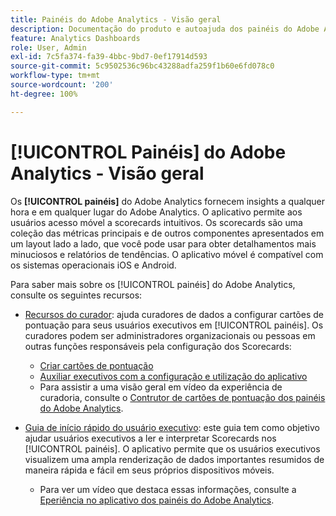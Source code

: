 ```yaml
---
title: Painéis do Adobe Analytics - Visão geral
description: Documentação do produto e autoajuda dos painéis do Adobe Analytics
feature: Analytics Dashboards
role: User, Admin
exl-id: 7c5fa374-fa39-4bbc-9bd7-0ef17914d593
source-git-commit: 5c9502536c96bc43288adfa259f1b60e6fd078c0
workflow-type: tm+mt
source-wordcount: '200'
ht-degree: 100%

---
```


# [!UICONTROL Painéis] do Adobe Analytics - Visão geral

Os **[!UICONTROL painéis]** do Adobe Analytics fornecem insights a qualquer hora e em qualquer lugar do Adobe Analytics. O aplicativo permite aos usuários acesso móvel a scorecards intuitivos. Os scorecards são uma coleção das métricas principais e de outros componentes apresentados em um layout lado a lado, que você pode usar para obter detalhamentos mais minuciosos e relatórios de tendências. O aplicativo móvel é compatível com os sistemas operacionais iOS e Android.

Para saber mais sobre os [!UICONTROL painéis] do Adobe Analytics, consulte os seguintes recursos:

* [Recursos do curador](/help/analyze/mobile-app/curator.md): ajuda curadores de dados a configurar cartões de pontuação para seus usuários executivos em [!UICONTROL painéis]. Os curadores podem ser administradores organizacionais ou pessoas em outras funções responsáveis pela configuração dos Scorecards:

   * [Criar cartões de pontuação](/help/analyze/mobile-app/create-scorecard.md)
   * [Auxiliar executivos com a configuração e utilização do aplicativo](/help/analyze/mobile-app/set-up-execs.md)
   * Para assistir a uma visão geral em vídeo da experiência de curadoria, consulte o [Contrutor de cartões de pontuação dos painéis do Adobe Analytics](https://experienceleague.adobe.com/docs/analytics-learn/tutorials/additional-tools/analytics-dashboards/adobe-analytics-dashboards-scorecard-builder.html?lang=pt-BR).


* [Guia de início rápido do usuário executivo](/help/analyze/mobile-app/executive.md): este guia tem como objetivo ajudar usuários executivos a ler e interpretar Scorecards nos [!UICONTROL painéis]. O aplicativo permite que os usuários executivos visualizem uma ampla renderização de dados importantes resumidos de maneira rápida e fácil em seus próprios dispositivos móveis.

   * Para ver um vídeo que destaca essas informações, consulte a [Eperiência no aplicativo dos painéis do Adobe Analytics](https://experienceleague.adobe.com/docs/analytics-learn/tutorials/additional-tools/analytics-dashboards/adobe-analytics-dashboards-in-app-experience.html?lang=pt-BR).
